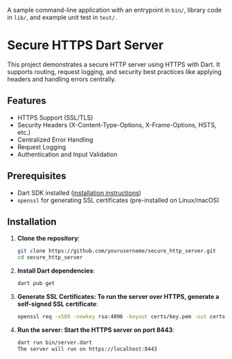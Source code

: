A sample command-line application with an entrypoint in `bin/`, library code
in `lib/`, and example unit test in `test/`.
# Secure HTTPS Dart Server

This project demonstrates a secure HTTP server using HTTPS with Dart. It supports routing, request logging, and security best practices like applying headers and handling errors centrally.

## Features

- HTTPS Support (SSL/TLS)
- Security Headers (X-Content-Type-Options, X-Frame-Options, HSTS, etc.)
- Centralized Error Handling
- Request Logging
- Authentication and Input Validation

## Prerequisites

- Dart SDK installed ([installation instructions](https://dart.dev/get-dart))
- `openssl` for generating SSL certificates (pre-installed on Linux/macOS)

## Installation

1. **Clone the repository**:
   ```bash
   git clone https://github.com/yourusername/secure_http_server.git
   cd secure_http_server

2. **Install Dart dependencies**:
   ```bash
   dart pub get

3. **Generate SSL Certificates: To run the server over HTTPS, generate a self-signed SSL certificate**:
   ```bash
   openssl req -x509 -newkey rsa:4096 -keyout certs/key.pem -out certs/cert.pem -days 365 -nodes

4. **Run the server: Start the HTTPS server on port 8443**:
   ```bash
   dart run bin/server.dart
   The server will run on https://localhost:8443

